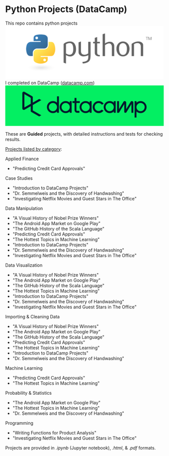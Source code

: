 # Python Projects (DataCamp)  
This repo contains python projects   
![Python Logo](assets/python.png)  
I completed on DataCamp ([datacamp.com](datacamp.com))  
![DataCamp Logo](assets/datacamp.png)   

These are **Guided** projects, with detailed instructions and tests for checking results.

<ins>Projects listed by category</ins>:   
   
Applied Finance   
- "Predicting Credit Card Approvals"   
   
Case Studies   
- "Introduction to DataCamp Projects"   
- "Dr. Semmelweis and the Discovery of Handwashing"   
- "Investigating Netflix Movies and Guest Stars in The Office"   
   
Data Manipulation   
- "A Visual History of Nobel Prize Winners"   
- "The Android App Market on Google Play"   
- "The GitHub History of the Scala Language"   
- "Predicting Credit Card Approvals"   
- "The Hottest Topics in Machine Learning"   
- "Introduction to DataCamp Projects"   
- "Dr. Semmelweis and the Discovery of Handwashing"   
- "Investigating Netflix Movies and Guest Stars in The Office"   
   
Data Visualization   
- "A Visual History of Nobel Prize Winners"   
- "The Android App Market on Google Play"   
- "The GitHub History of the Scala Language"   
- "The Hottest Topics in Machine Learning"   
- "Introduction to DataCamp Projects"   
- "Dr. Semmelweis and the Discovery of Handwashing"   
- "Investigating Netflix Movies and Guest Stars in The Office"   
   
Importing & Cleaning Data   
- "A Visual History of Nobel Prize Winners"   
- "The Android App Market on Google Play"   
- "The GitHub History of the Scala Language"   
- "Predicting Credit Card Approvals"   
- "The Hottest Topics in Machine Learning"   
- "Introduction to DataCamp Projects"   
- "Dr. Semmelweis and the Discovery of Handwashing"   
   
Machine Learning   
- "Predicting Credit Card Approvals"   
- "The Hottest Topics in Machine Learning"   
   
Probability & Statistics   
- "The Android App Market on Google Play"   
- "The Hottest Topics in Machine Learning"   
- "Dr. Semmelweis and the Discovery of Handwashing"   
   
Programming   
- "Writing Functions for Product Analysis"   
- "Investigating Netflix Movies and Guest Stars in The Office"   


Projects are provided in *.ipynb* (Jupyter notebook), *.html*, & *.pdf* formats.
